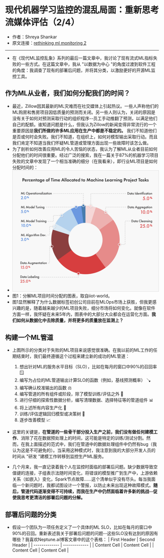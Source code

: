 # 现代机器学习监控的混乱局面：重新思考流媒体评估（2/4）
- 作者：Shreya Shankar
- 原文连接：[rethinking ml monitoring 2](https://www.shreya-shankar.com/rethinking-ml-monitoring-2/)
---
- 在《现代ML监控乱象》系列的最后一篇文章中，我讨论了现有流式ML指标失败的一些方式。在这篇文章中，我从 "以数据为中心 "的角度过渡到软件工程的角度：我调查了现有的部署后问题，并将其分类，以激励更好的开源ML监控工具。
  
## 作为ML从业者，我们如何分配我们的时间？
- 最近，Zillow因其最新的ML灾难而在社交媒体上引起热议。一些人声称他们的ML购房和售房项目因低质量的预测而关闭。另一些人则认为，关闭的原因是没有关于如何对预测采取行动的组织程序--员工手动推翻了预测，以满足他们自己的配额。谁知道问题是什么，但我认为Zillow的新闻变得非常流行的一个重要原因是**我们所做的许多ML应用在生产中都是不稳定的。** 我们不知道他们是否或何时会失败。我们不知道，在组织上，如何对模型输出采取行动。而且我们肯定不知道当我们怀疑ML管道或管理方面出现一些故障时该怎么做。
- 为了剖析如何改善应用ML的令人苦恼的状态，我认为了解ML从业者目前如何分配他们的时间很重要。经过广泛的搜索，我在一篇关于87%的机器学习项目失败的文章中发现了一个相当准确的细分（在我看来），即行业ML项目是如何分配时间的：
- ![time spend](img/02/time-spend.png)
- 图1：分解ML项目时间分配的图表，取自iiot-world。
- 图1显然解释了为什么数据标签初创公司目前在MLOps市场上获胜，但我更感兴趣的是，随着越来越少的ML项目失败，细分市场将如何变化。就像在软件方面一样，我怀疑在未来5年内，图表中的大部分大众都会在运营化方面。**我们如何从数据化中去除质量，并将更多的质量放在监测上？**

## 构建一个ML管道
- 上图所示的分类对于失败的ML项目来说感觉很准确。在我以前的ML工作的任期结束时，我们最终遵循这个过程来建立新的成功的ML管道：

    1. 想出针对ML的服务水平目标（SLO），比如在每月的窗口中90%的召回率 🪟
    2. 编写为占位的ML管道输出计算SLO的函数（例如，基线预测概率） 🪠
    3. 编写确认校准输出的函数 ⚖️
    4. 编写管道的所有组件或阶段，除了模型训练/评估之外 🔧
    5. 进行仔细的探索性数据分析，编写清理数据、选择特征等的管道组件 📊
    6. 将上述所有内容生产化 🚧
    7. 训练/评估逻辑回归模型或决策树 🌲
    8. 逐步改善模型 📈

- 这里的关键是，**在管道的一些骨干部分投入生产之前，我们没有做任何建模工作**、消除了花在数据预处理上的时间，这可能是特定的训练/测试分割。然而，在我上面描述的范式中，我们在管道中的数据处理组件中仍然有bug（我认为这是不可避免的）。当采用这种模式时，我注意到我的大部分开发人员的时间从 "研发 "建模工作转移到监控生产ML服务。
- 几个月来，我一直记录着我个人在监控时面临的部署后问题。缺少数据导致空值键的连接，子组表示法随时间变化，将错误的模型推广到生产中，上游依赖关系（如嵌入）变化，Spark节点故障......这个清单似乎没有尽头。每当我面临一个新问题时，我都试图设计一个警报，以防止未来出现这种故障模式。**随后，管道代码逐渐变得不可持续，而我在生产中仍然面临着许多新的挑战--促使我思考更清洁的部署后问题的分解。**

## 部署后问题的分类
- 假设一个团队为一项任务定义了一个具体的ML SLO，比如在每月的窗口中90%的召回。重新表述我关于部署后问题的问题--这些SLO没有达到的原因有哪些？我喜欢Neptune.ai博客文章中的这个表格：
| First Header  | Second Header |
| ------------- | ------------- |
| Content Cell  | Content Cell  |
| Content Cell  | Content Cell  |